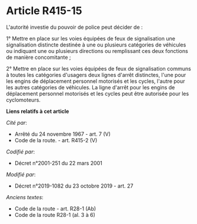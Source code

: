 # Article R415-15

L'autorité investie du pouvoir de police peut décider de :

1° Mettre en place sur les voies équipées de feux de signalisation une signalisation distincte destinée à une ou plusieurs
catégories de véhicules ou indiquant une ou plusieurs directions ou remplissant ces deux fonctions de manière concomitante ;

2° Mettre en place sur les voies équipées de feux de signalisation communs à toutes les catégories d'usagers deux lignes
d'arrêt distinctes, l'une pour les engins de déplacement personnel motorisés et les cycles, l'autre pour les autres
catégories de véhicules. La ligne d'arrêt pour les engins de déplacement personnel motorisés et les cycles peut être
autorisée pour les cyclomoteurs.

**Liens relatifs à cet article**

_Cité par_:

  - Arrêté du 24 novembre 1967 - art. 7 (V)
  - Code de la route. - art. R415-2 (V)

_Codifié par_:

  - Décret n°2001-251 du 22 mars 2001

_Modifié par_:

  - Décret n°2019-1082 du 23 octobre 2019 - art. 27

_Anciens textes_:

  - Code de la route - art. R28-1 (Ab)
  - Code de la route R28-1 (al. 3 à 6)
